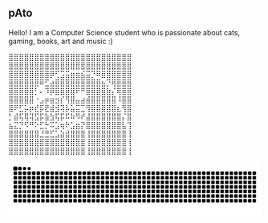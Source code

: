 ## pAto
Hello! I am a Computer Science student who is passionate about cats, gaming, books, art and music :)

⣿⣿⣿⣿⣿⣿⣿⣿⣿⣿⣿⣿⣿⣿⣿⣿⣿⣿⣿⣿⣿⣿⣿⣿  
⣿⣿⣿⣿⣿⣿⣿⣿⣿⣿⣿⣿⣿⣿⣿⣿⣿⣿⣿⣿⣿⣿⣿⣿  
⣿⣿⣿⣿⣿⣿⣿⣿⡿⢋⣩⣭⣶⣶⣮⣭⡙⠿⣿⣿⣿⣿⣿⣿  
⣿⣿⣿⣿⣿⣿⠿⣋⣴⣿⣿⣿⣿⣿⣿⣿⣿⣿⣦⡙⢿⣿⣿⣿  
⣿⣿⣿⣿⣿⡃⠄⠹⡿⣿⣿⣿⣿⠟⠛⣿⣿⣿⣿⣷⡌⢿⣿⣿  
⣿⣿⣿⣿⣿⠐⣠⡶⣶⣲⡎⢻⣿⣤⣴⣾⣿⣿⣿⣿⣿⠸⣿⣿  
⣿⠟⣋⡥⡶⣞⡯⣟⣾⣺⢽⡧⣥⣭⣉⢻⣿⣿⣿⣿⣿⣆⢻⣿  
⡃⣾⢯⢿⢽⣫⡯⣷⣳⢯⡯⠯⠷⠻⠞⣼⣿⣿⣿⣿⣿⣿⡌⣿  
⣦⣍⡙⠫⠛⠕⣋⡓⠭⣡⢶⠗⣡⣶⡝⣿⣿⣿⣿⣿⣿⣿⣧⢹  
⣿⣿⣿⣿⣿⣿⣘⣛⣋⣡⣵⣾⣿⣿⣿⢸⣿⣿⣿⣿⣿⣿⣿⢸  
⣿⣿⣿⣿⣿⣿⣿⣿⣿⣿⣿⣿⣿⣿⣿⢸⣿⣿⣿⣿⣿⣿⣿⢸  
⣿⣿⣿⣿⣿⣿⣿⣿⣿⣿⣿⣿⣿⣿⣿⢸⣿⣿⣿⣿⣿⣿⣿⢸

<img alt="GitHub Snake" src="https://raw.githubusercontent.com/nuriaensenat/nuriaensenat/output/github-contribution-grid-snake-dark.svg" />

<!--
**nuriaensenat/nuriaensenat** is a ✨ _special_ ✨ repository because its `README.md` (this file) appears on your GitHub profile.

Here are some ideas to get you started:

- 🔭 I’m currently working on ...
- 🌱 I’m currently learning ...
- 👯 I’m looking to collaborate on ...
- 🤔 I’m looking for help with ...
- 💬 Ask me about ...
- 📫 How to reach me: ...
- 😄 Pronouns: ...
- ⚡ Fun fact: ...
-->
